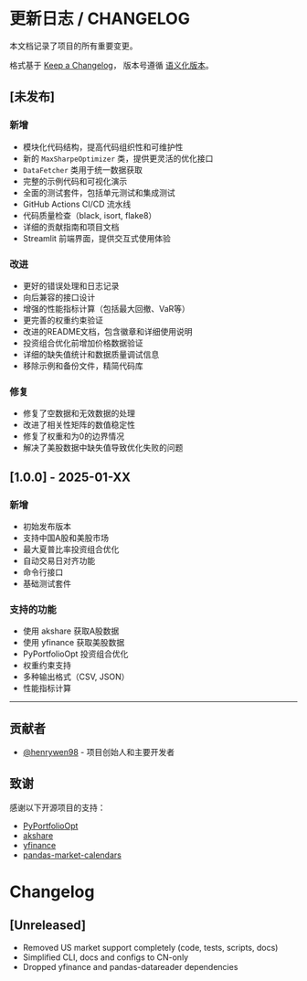 # 更新日志 / CHANGELOG

本文档记录了项目的所有重要变更。

格式基于 [Keep a Changelog](https://keepachangelog.com/zh-CN/1.0.0/)，
版本号遵循 [语义化版本](https://semver.org/lang/zh-CN/)。

## [未发布]

### 新增
- 模块化代码结构，提高代码组织性和可维护性
- 新的 `MaxSharpeOptimizer` 类，提供更灵活的优化接口
- `DataFetcher` 类用于统一数据获取
- 完整的示例代码和可视化演示
- 全面的测试套件，包括单元测试和集成测试
- GitHub Actions CI/CD 流水线
- 代码质量检查（black, isort, flake8）
- 详细的贡献指南和项目文档
- Streamlit 前端界面，提供交互式使用体验

### 改进
- 更好的错误处理和日志记录
- 向后兼容的接口设计
- 增强的性能指标计算（包括最大回撤、VaR等）
- 更完善的权重约束验证
- 改进的README文档，包含徽章和详细使用说明
- 投资组合优化前增加价格数据验证
- 详细的缺失值统计和数据质量调试信息
- 移除示例和备份文件，精简代码库

### 修复
- 修复了空数据和无效数据的处理
- 改进了相关性矩阵的数值稳定性
- 修复了权重和为0的边界情况
- 解决了美股数据中缺失值导致优化失败的问题

## [1.0.0] - 2025-01-XX

### 新增
- 初始发布版本
- 支持中国A股和美股市场
- 最大夏普比率投资组合优化
- 自动交易日对齐功能
- 命令行接口
- 基础测试套件

### 支持的功能
- 使用 akshare 获取A股数据
- 使用 yfinance 获取美股数据
- PyPortfolioOpt 投资组合优化
- 权重约束支持
- 多种输出格式（CSV, JSON）
- 性能指标计算

---

## 贡献者

- [@henrywen98](https://github.com/henrywen98) - 项目创始人和主要开发者

## 致谢

感谢以下开源项目的支持：
- [PyPortfolioOpt](https://github.com/robertmartin8/PyPortfolioOpt)
- [akshare](https://github.com/akfamily/akshare)  
- [yfinance](https://github.com/ranaroussi/yfinance)
- [pandas-market-calendars](https://github.com/rsheftel/pandas_market_calendars)
# Changelog

## [Unreleased]
- Removed US market support completely (code, tests, scripts, docs)
- Simplified CLI, docs and configs to CN-only
- Dropped yfinance and pandas-datareader dependencies
